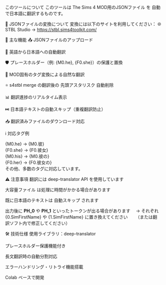 このツールについて
このツールは The Sims 4 MOD用のJSONファイル を
自動で日本語に翻訳するものです。

🔄 JSONファイルの変換について
変換には以下のサイトを利用してください：
🌐 STBL Studio → https://stbl.sims4toolkit.com/

🔧 主な機能
📤 JSONファイルのアップロード

🔄 英語から日本語への自動翻訳

🛡️ プレースホルダー（例: {M0.he}, {F0.she}）の保護と置換

📝 MOD固有のタグ変換による自然な翻訳

⭐ s4stbl merge の翻訳後の 先頭アスタリスク 自動削除

📊 翻訳進捗のリアルタイム表示

⏭️ 日本語テキストの自動スキップ（重複翻訳防止）

📥 翻訳済みファイルのダウンロード対応

ℹ️ 対応タグ例

{M0.he}   → {M0.彼}  
{F0.she}  → {F0.彼女}  
{M0.his}  → {M0.彼の}  
{F0.her}  → {F0.彼女の}  
その他、多数のタグに対応しています。

⚠️ 注意事項
翻訳には deep-translator API を使用しています

大容量ファイル は処理に時間がかかる場合があります

既に日本語のテキストは 自動スキップ されます

出力後に __PH_0__ や __PH_1__ といったトークンが出る場合があります
　→ それぞれ {0.SimFirstName} や {1.SimFirstName} に置き換えてください
　　（または翻訳ソフト内で修正してください）

🛠️ 技術仕様
使用ライブラリ：deep-translator

プレースホルダー保護機能付き

長文翻訳時の自動分割対応

エラーハンドリング・リトライ機能搭載

Colab ベースで開発
